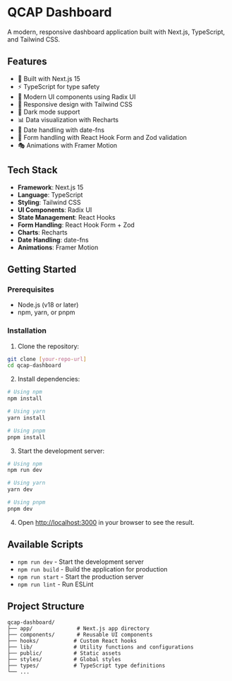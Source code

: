 # QCAP Dashboard

A modern, responsive dashboard application built with Next.js, TypeScript, and Tailwind CSS.

## Features

- 🚀 Built with Next.js 15
- ⚡ TypeScript for type safety
- 🎨 Modern UI components using Radix UI
- 📱 Responsive design with Tailwind CSS
- 🌙 Dark mode support
- 📊 Data visualization with Recharts
- 📅 Date handling with date-fns
- 📝 Form handling with React Hook Form and Zod validation
- 🎭 Animations with Framer Motion

## Tech Stack

- **Framework**: Next.js 15
- **Language**: TypeScript
- **Styling**: Tailwind CSS
- **UI Components**: Radix UI
- **State Management**: React Hooks
- **Form Handling**: React Hook Form + Zod
- **Charts**: Recharts
- **Date Handling**: date-fns
- **Animations**: Framer Motion

## Getting Started

### Prerequisites

- Node.js (v18 or later)
- npm, yarn, or pnpm

### Installation

1. Clone the repository:
```bash
git clone [your-repo-url]
cd qcap-dashboard
```

2. Install dependencies:
```bash
# Using npm
npm install

# Using yarn
yarn install

# Using pnpm
pnpm install
```

3. Start the development server:
```bash
# Using npm
npm run dev

# Using yarn
yarn dev

# Using pnpm
pnpm dev
```

4. Open [http://localhost:3000](http://localhost:3000) in your browser to see the result.

## Available Scripts

- `npm run dev` - Start the development server
- `npm run build` - Build the application for production
- `npm run start` - Start the production server
- `npm run lint` - Run ESLint

## Project Structure

```
qcap-dashboard/
├── app/              # Next.js app directory
├── components/       # Reusable UI components
├── hooks/           # Custom React hooks
├── lib/             # Utility functions and configurations
├── public/          # Static assets
├── styles/          # Global styles
├── types/           # TypeScript type definitions
└── ...
```
